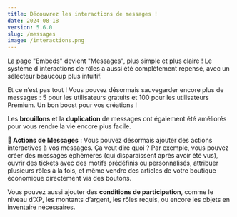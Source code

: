 ```yaml
---
title: Découvrez les interactions de messages !
date: 2024-08-18
version: 5.6.0
slug: /messages
image: /interactions.png
---
```


La page "Embeds" devient "Messages", plus simple et plus claire ! Le système d'interactions de rôles a aussi été complètement repensé, avec un sélecteur beaucoup plus intuitif.

Et ce n’est pas tout ! Vous pouvez désormais sauvegarder encore plus de messages : 5 pour les utilisateurs gratuits et 100 pour les utilisateurs Premium. Un bon boost pour vos créations !

Les **brouillons** et la **duplication** de messages ont également été améliorés pour vous rendre la vie encore plus facile.

**📩 Actions de Messages** : Vous pouvez désormais ajouter des actions interactives à vos messages. Ça veut dire quoi ? Par exemple, vous pouvez créer des messages éphémères (qui disparaissent après avoir été vus), ouvrir des tickets avec des motifs prédéfinis ou personnalisés, attribuer plusieurs rôles à la fois, et même vendre des articles de votre boutique économique directement via des boutons.

Vous pouvez aussi ajouter des **conditions de participation**, comme le niveau d’XP, les montants d’argent, les rôles requis, ou encore les objets en inventaire nécessaires.
